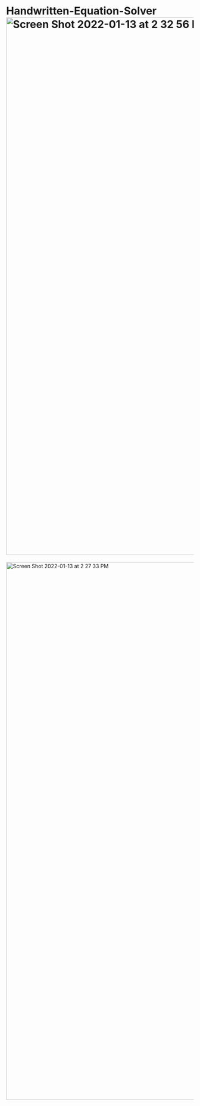 # Handwritten-Equation-Solver<img width="1440" alt="Screen Shot 2022-01-13 at 2 32 56 PM" src="https://user-images.githubusercontent.com/60642005/149462159-ecc5d95f-416d-4d46-83cb-438c6839256f.png">
<img width="1440" alt="Screen Shot 2022-01-13 at 2 27 33 PM" src="https://user-images.githubusercontent.com/60642005/149462175-2fd0c3c4-d7f5-461f-b208-65356b601e2d.png">
